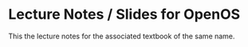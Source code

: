 Lecture Notes / Slides for OpenOS
==============================================

This the lecture notes for the associated textbook of the same name.  